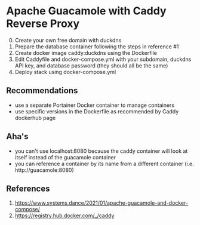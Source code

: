 # Apache Guacamole with Caddy Reverse Proxy

0. Create your own free domain with duckdns
1. Prepare the database container following the steps in reference #1
2. Create docker image caddy:duckdns using the Dockerfile
3. Edit Caddyfile and docker-compose.yml with your subdomain, duckdns API key, and database password (they should all be the same)
4. Deploy stack using docker-compose.yml

## Recommendations
- use a separate Portainer Docker container to manage containers
- use specific versions in the Dockerfile as recommended by Caddy dockerhub page

## Aha's
- you can't use localhost:8080 because the caddy container will look at itself instead of the guacamole container
- you can reference a container by its name from a different container (i.e. http://guacamole:8080)

## References
1. https://www.systems.dance/2021/01/apache-guacamole-and-docker-compose/
2. https://registry.hub.docker.com/_/caddy